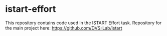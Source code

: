 # istart-effort

This repository contains code used in the ISTART Effort task. Repository for the main project here: https://github.com/DVS-Lab/istart
